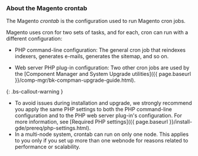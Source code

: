 ### About the Magento crontab

The Magento _crontab_ is the configuration used to run Magento cron jobs.

Magento uses cron for two sets of tasks, and for each, cron can run with a different configuration:

*  PHP command-line configuration: The general cron job that reindexes indexers, generates e-mails, generates the sitemap, and so on.

*  Web server PHP plug-in configuration: Two other cron jobs are used by the [Component Manager and System Upgrade utilities]({{ page.baseurl }}/comp-mgr/bk-compman-upgrade-guide.html).

{: .bs-callout-warning }
*  To avoid issues during installation and upgrade, we strongly recommend you apply the same PHP settings to both the PHP command-line configuration and to the PHP web server plug-in's configuration. For more information, see [Required PHP settings]({{ page.baseurl }}/install-gde/prereq/php-settings.html).
*  In a multi-node system, crontab can run on only one node. This applies to you only if you set up more than one webnode for reasons related to performance or scalability.
